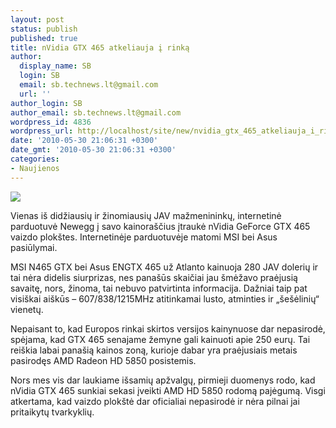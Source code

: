 ```yaml
---
layout: post
status: publish
published: true
title: nVidia GTX 465 atkeliauja į rinką
author:
  display_name: SB
  login: SB
  email: sb.technews.lt@gmail.com
  url: ''
author_login: SB
author_email: sb.technews.lt@gmail.com
wordpress_id: 4836
wordpress_url: http://localhost/site/new/nvidia_gtx_465_atkeliauja_i_rinka/
date: '2010-05-30 21:06:31 +0300'
date_gmt: '2010-05-30 21:06:31 +0300'
categories:
- Naujienos
---
```

<div class="imgright"><img src="http://www.part.lt/img/3a87164f0d9739e696ce2d3e00b743be821.jpg"  /></div>
<p>Vienas iš didžiausių ir žinomiausių JAV mažmenininkų, internetinė parduotuvė Newegg į savo kainoraščius įtraukė nVidia GeForce GTX 465 vaizdo plokštes. Internetinėje parduotuvėje matomi MSI bei Asus pasiūlymai.</p>
<p>MSI N465 GTX bei Asus ENGTX 465 už Atlanto kainuoja 280 JAV dolerių ir tai nėra didelis siurprizas, nes panašūs skaičiai jau šmėžavo praėjusią savaitę, nors, žinoma, tai nebuvo patvirtinta informacija. Dažniai taip pat visiškai aiškūs – 607/838/1215MHz atitinkamai lusto, atminties ir „šešėlinių“ vienetų.</p>
<p>Nepaisant to, kad Europos rinkai skirtos versijos kainynuose dar nepasirodė, spėjama, kad GTX 465 senajame žemyne gali kainuoti apie 250 eurų. Tai reiškia labai panašią kainos zoną, kurioje dabar yra praėjusiais metais pasirodęs AMD Radeon HD 5850 posistemis.</p>
<p>Nors mes vis dar laukiame išsamių apžvalgų, pirmieji duomenys rodo, kad nVidia GTX 465 sunkiai sekasi įveikti AMD HD 5850 rodomą pajėgumą. Visgi atkertama, kad vaizdo plokštė dar oficialiai nepasirodė ir nėra pilnai jai pritaikytų tvarkyklių.<br /></p>
